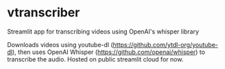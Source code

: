 # vtranscriber
Streamlit app for transcribing videos using OpenAI's whisper library

Downloads videos using youtube-dl (https://github.com/ytdl-org/youtube-dl), then uses OpenAI Whisper (https://github.com/openai/whisper) to transcribe the audio. Hosted on public streamlit cloud for now.
